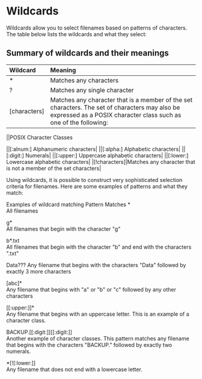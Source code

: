 # Wildcards

Wildcards allow you to select filenames based on patterns of characters. The table below lists the wildcards and what they select:

## Summary of wildcards and their meanings

|Wildcard|Meaning|
|:---|:---|
|*|Matches any characters|
|?|Matches any single character|
|[characters]| Matches any character that is a member of the set characters. The set of characters may also be expressed as a POSIX character class such as one of the following:

||POSIX Character Classes

||[:alnum:] Alphanumeric characters|
||[:alpha:] Alphabetic characters|
||[:digit:] Numerals|
||[:upper:] Uppercase alphabetic characters|
||[:lower:] Lowercase alphabetic characters|
|[!characters]|Matches any character that is not a member of the set characters|

Using wildcards, it is possible to construct very sophisticated selection criteria for filenames. Here are some examples of patterns and what they match:


Examples of wildcard matching
Pattern	Matches
*	
All filenames

g*	
All filenames that begin with the character "g"

b*.txt	
All filenames that begin with the character "b" and end with the characters ".txt"

Data???	
Any filename that begins with the characters "Data" followed by exactly 3 more characters

[abc]*	
Any filename that begins with "a" or "b" or "c" followed by any other characters

[[:upper:]]*	
Any filename that begins with an uppercase letter. This is an example of a character class.

BACKUP.[[:digit:]][[:digit:]]	
Another example of character classes. This pattern matches any filename that begins with the characters "BACKUP." followed by exactly two numerals.

*[![:lower:]]	
Any filename that does not end with a lowercase letter.
